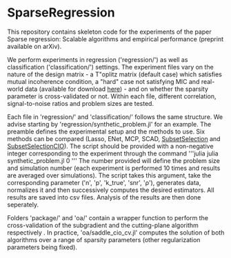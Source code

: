 # SparseRegression
This repository contains skeleton code for the experiments of the paper Sparse regression: Scalable algorithms and empirical performance (preprint available on arXiv).

We perform experiments in regression ('regression/') as well as classification ('classification/') settings. The experiment files vary on the nature of the design matrix - a T\"oplitz matrix (default case) which satisfies mutual incoherence condition, a "hard" case not satisfying MIC and real-world data (available for download [here](http://cancergenome.nih.gov)) - and on whether the sparsity parameter is cross-validated or not. Within each file, different correlation, signal-to-noise ratios and problem sizes are tested.

Each file in 'regression/' and 'classification/' follows the same structure. We advise starting by 'regression/synthetic_problem.jl' for an example. The preamble defines the experimental setup and the methods to use. Six methods can be compared (Lasso, ENet, MCP, SCAD, [SubsetSelection](https://github.com/jeanpauphilet/SubsetSelection.jl) and [SubsetSelectionCIO](https://github.com/jeanpauphilet/SubsetSelectionCIO.jl)). The script should be provided with a non-negative integer corresponding to the experiment through the command
'''julia
julia synthetic_problem.jl 0
'''
The number provided will define the problem size and simulation number (each experiment is performed 10 times and results are averaged over simulations). The script takes this argument, take the corresponding parameter ('n', 'p', 'k_true', 'snr', 'ρ'), generates data, normalizes it and then successively computes the desired estimators. All results are saved into csv files. Analysis of the results are then done seperately.

Folders 'package/' and 'oa/' contain a wrapper function to perform the cross-validation of the subgradient and the cutting-plane algorithm respectively . In practice, 'oa/saddle_cio_cv.jl' computes the solution of both algorithms over a range of sparsity parameters (other regularization parameters being fixed).
